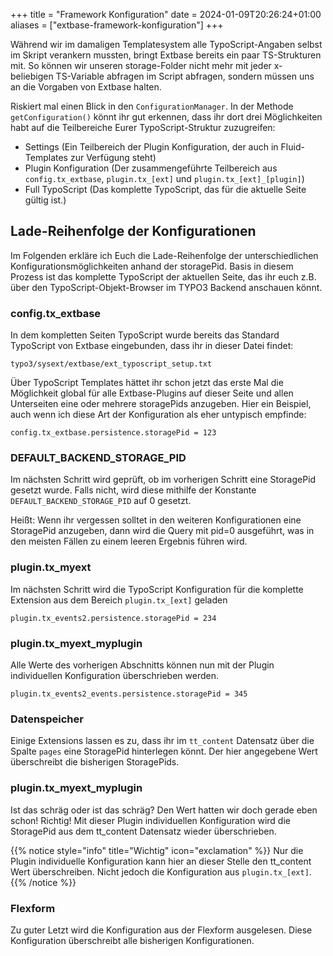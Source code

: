 +++
title = "Framework Konfiguration"
date = 2024-01-09T20:26:24+01:00
aliases = ["extbase-framework-konfiguration"]
+++

Während wir im damaligen Templatesystem alle TypoScript-Angaben selbst im Skript verankern mussten, bringt Extbase bereits ein paar TS-Strukturen mit. So können wir unseren storage-Folder nicht mehr mit jeder x-beliebigen TS-Variable abfragen im Script abfragen, sondern müssen uns an die Vorgaben von Extbase halten.

Riskiert mal einen Blick in den `ConfigurationManager`. In der Methode `getConfiguration()` könnt ihr gut erkennen, dass ihr dort drei Möglichkeiten habt auf die Teilbereiche Eurer TypoScript-Struktur zuzugreifen:

- Settings (Ein Teilbereich der Plugin Konfiguration, der auch in Fluid-Templates zur Verfügung steht)
- Plugin Konfiguration (Der zusammengeführte Teilbereich aus `config.tx_extbase`, `plugin.tx_[ext]` und `plugin.tx_[ext]_[plugin]`)
- Full TypoScript (Das komplette TypoScript, das für die aktuelle Seite gültig ist.)

## Lade-Reihenfolge der Konfigurationen

Im Folgenden erkläre ich Euch die Lade-Reihenfolge der unterschiedlichen Konfigurationsmöglichkeiten anhand der storagePid. Basis in diesem Prozess ist das komplette TypoScript der aktuellen Seite, das ihr euch z.B. über den TypoScript-Objekt-Browser im TYPO3 Backend anschauen könnt.

### config.tx_extbase

In dem kompletten Seiten TypoScript wurde bereits das Standard TypoScript von Extbase eingebunden, dass ihr in dieser Datei findet:

`typo3/sysext/extbase/ext_typoscript_setup.txt`

Über TypoScript Templates hättet ihr schon jetzt das erste Mal die Möglichkeit global für alle Extbase-Plugins auf dieser Seite und allen Unterseiten eine oder mehrere storagePids anzugeben. Hier ein Beispiel, auch wenn ich diese Art der Konfiguration als eher untypisch empfinde:

`config.tx_extbase.persistence.storagePid = 123`

### DEFAULT_BACKEND_STORAGE_PID

Im nächsten Schritt wird geprüft, ob im vorherigen Schritt eine StoragePid gesetzt wurde. Falls nicht, wird diese mithilfe der Konstante `DEFAULT_BACKEND_STORAGE_PID` auf 0 gesetzt.

Heißt: Wenn ihr vergessen solltet in den weiteren Konfigurationen eine StoragePid anzugeben, dann wird die Query mit pid=0 ausgeführt, was in den meisten Fällen zu einem leeren Ergebnis führen wird.

### plugin.tx_myext

Im nächsten Schritt wird die TypoScript Konfiguration für die komplette Extension aus dem Bereich `plugin.tx_[ext]` geladen

`plugin.tx_events2.persistence.storagePid = 234`

### plugin.tx_myext_myplugin

Alle Werte des vorherigen Abschnitts können nun mit der Plugin individuellen Konfiguration überschrieben werden.

`plugin.tx_events2_events.persistence.storagePid = 345`

### Datenspeicher

Einige Extensions lassen es zu, dass ihr im `tt_content` Datensatz über die Spalte `pages` eine StoragePid hinterlegen könnt. Der hier angegebene Wert überschreibt die bisherigen StoragePids.

### plugin.tx_myext_myplugin

Ist das schräg oder ist das schräg? Den Wert hatten wir doch gerade eben schon! Richtig! Mit dieser Plugin individuellen Konfiguration wird die StoragePid aus dem tt_content Datensatz wieder überschrieben.

{{% notice style="info" title="Wichtig" icon="exclamation" %}}
Nur die Plugin individuelle Konfiguration kann hier an dieser Stelle den tt_content Wert überschreiben. Nicht jedoch die Konfiguration aus `plugin.tx_[ext]`.
{{% /notice %}}

### Flexform

Zu guter Letzt wird die Konfiguration aus der Flexform ausgelesen. Diese Konfiguration überschreibt alle bisherigen Konfigurationen.
